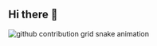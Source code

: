 ## Hi there 👋



<picture>
  <source media="(prefers-color-scheme: dark)" srcset="https://raw.githubusercontent.com/platane/xgenya/output/github-contribution-grid-snake-dark.svg">
  <source media="(prefers-color-scheme: light)" srcset="https://raw.githubusercontent.com/platane/xgenya/output/github-contribution-grid-snake.svg">
  <img alt="github contribution grid snake animation" src="https://raw.githubusercontent.com/platane/xgenya/output/github-contribution-grid-snake.svg">
</picture>
